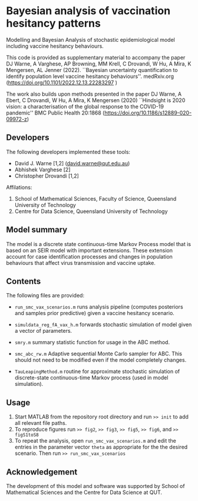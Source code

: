 # Bayesian analysis of vaccination hesitancy patterns
Modelling and Bayesian Analysis of stochastic epidemiological model including vaccine hesitancy behaviours. 

This code is provided as supplementary material to accompany the paper DJ Warne, A Varghese, AP Browning, MM Krell, C Drovandi, W Hu, A Mira, K Mengersen, AL Jenner (2022). ``Bayesian uncertainty quantification to identify population level vaccine hesitancy behaviours''. medRxiv.org (https://doi.org/10.1101/2022.12.13.22283297 )

The work also builds upon methods presented in the paper DJ Warne, A Ebert, C Drovandi, W Hu, A Mira, K Mengersen (2020) ``Hindsight is 2020 vision: a characterisation of the global response to the COVID-19 pandemic'' BMC Public Health 20:1868 (https://doi.org/10.1186/s12889-020-09972-z)

## Developers

 The following developers implemented these tools:

 - David J. Warne [1,2] (david.warne@qut.edu.au)
 - Abhishek Varghese [2] 
 - Christopher Drovandi [1,2]

 Affilations:

   1. School of Mathematical Sciences, Faculty of Science, Queensland University of Technology
   2. Centre for Data Science, Queensland University of Technology


## Model summary
The model is a discrete state continuous-time Markov Process model that is based on an SEIR model with important extensions. These extension account for case identification processes and changes in population behaviours that affect virus transmission and vaccine uptake.

## Contents

The following files are provided:

* `run_smc_vax_scenarios.m` runs analysis pipeline (computes posteriors and samples prior predictive) given a vaccine hesitancy scenario.

* `simuldata_reg_fA_vax_h.m` forwards stochastic simulation of model given a vector of parameters.

* `smry.m` summary statistic function for usage in the ABC method.

* `smc_abc_rw.m` Adaptive sequential Monte Carlo sampler for ABC. This should not need to be modified even if the model completely changes.

* `TauLeapingMethod.m` routine for approximate stochastic simulation of discrete-state continuous-time Markov process (used in model simulation).

## Usage

1. Start MATLAB from the repository root directory and run `>> init` to add all relevant file paths.
2. To reproduce figures run `>> fig2`, `>> fig3`, `>> fig5`, `>> fig6`, and `>> figS1toS8`
3. To repeat the analysis, open `run_smc_vax_scenarios.m` and edit the entries in the parameter vector `theta` as appropriate for the the desired scenario. Then run `>> run_smc_vax_scenarios`

## Acknowledgement
The development of this model and software was supported by School of Mathematical Sciences and the Centre for Data Science at QUT.

